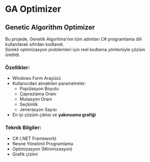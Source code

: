 # GA Optimizer

## Genetic Algorithm Optimizer

Bu projede, Genetik Algoritma'nın tüm adımları C# programlama dili kullanılarak sıfırdan kodlandı.  
Sürekli optimizasyon problemleri için reel kodlama yöntemiyle çözüm üretildi.

### Özellikler:
- Windows Form Arayüzü
- Kullanıcıdan alınabilen parametreler:
  - Popülasyon Boyutu
  - Çaprazlama Oranı
  - Mutasyon Oranı
  - Seçkinlik
  - Jenerasyon Sayısı
- En iyi çözüm çıktısı ve **yakınsama grafiği**

### Teknik Bilgiler:
- C# (.NET Framework)
- Nesne Yönelimli Programlama
- Optimizasyon (Minimizasyon)
- Grafik çizimi

 
